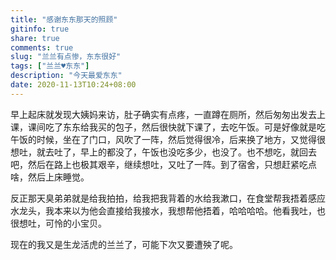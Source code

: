 ```yaml
---
title: "感谢东东那天的照顾"
gitinfo: true
share: true
comments: true
slug: "兰兰有点惨，东东很好"
tags: ["兰兰♥东东"]
description: "今天最爱东东"
date: 2020-11-13T10:24+08:00
---
```


早上起床就发现大姨妈来访，肚子确实有点疼，一直蹲在厕所，然后匆匆出发去上课，课间吃了东东给我买的包子，然后很快就下课了，去吃午饭。可是好像就是吃午饭的时候，坐在了门口，风吹了一阵，然后觉得很冷，后来换了地方，又觉得很想吐，就去吐了，早上的都没了，午饭也没吃多少，也没了。也不想吃，就回去吧，然后在路上也极其艰辛，继续想吐，又吐了一阵。到了宿舍，只想赶紧吃点啥，然后上床睡觉。

反正那天臭弟弟就是给我拍拍，给我把我背着的水给我漱口，在食堂帮我捂着感应水龙头，我本来以为他会直接给我接水，我想帮他捂着，哈哈哈哈。他看我吐，也很想吐，可怜的小宝贝。

现在的我又是生龙活虎的兰兰了，可能下次又要遭殃了呢。